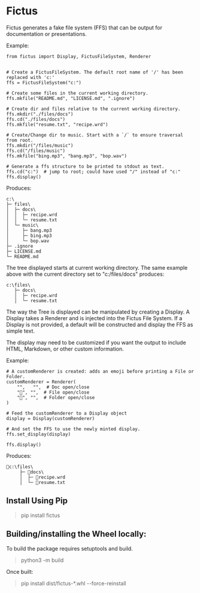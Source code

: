 # Fictus

Fictus generates a fake file system (FFS) that can be output for documentation or presentations.

Example:
```
from fictus import Display, FictusFileSystem, Renderer


# Create a FictusFileSystem. The default root name of '/' has been replaced with 'c:'
ffs = FictusFileSystem("c:")

# Create some files in the current working directory.
ffs.mkfile("README.md", "LICENSE.md", ".ignore")

# Create dir and files relative to the current working directory.
ffs.mkdir("./files/docs")
ffs.cd("./files/docs")
ffs.mkfile("resume.txt", "recipe.wrd")

# Create/Change dir to music. Start with a `/` to ensure traversal from root.
ffs.mkdir("/files/music")
ffs.cd("/files/music")
ffs.mkfile("bing.mp3", "bang.mp3", "bop.wav")

# Generate a ffs structure to be printed to stdout as text.
ffs.cd("c:")  # jump to root; could have used "/" instead of "c:"
ffs.display()
```
Produces:
```
c:\
├─ files\
│  ├─ docs\
│  │  ├─ recipe.wrd
│  │  └─ resume.txt
│  └─ music\
│     ├─ bang.mp3
│     ├─ bing.mp3
│     └─ bop.wav
├─ .ignore
├─ LICENSE.md
└─ README.md
```

The tree displayed starts at current working directory. The same example
above with the current directory set to "c:/files/docs" produces:
```
c:\files\ 
   ├─ docs\
   │  ├─ recipe.wrd
   │  └─ resume.txt
```
The way the Tree is displayed can be manipulated by creating a Display. A Display 
takes a Renderer and is injected into the Fictus File System. If a Display is not
provided, a default will be constructed and display the FFS as simple text.  

The display may need to be customized if you want the output to include HTML, 
Markdown, or other custom information.

Example:
```
# A customRenderer is created: adds an emoji before printing a File or Folder.
customRenderer = Renderer(
    "",   "",  # Doc open/close
    "📄", "",  # File open/close
    "📁", "",  # Folder open/close
)

# Feed the customRenderer to a Display object
display = Display(customRenderer)

# And set the FFS to use the newly minted display.
ffs.set_display(display)

ffs.display()
```
Produces:
```
📁c:\files\ 
     ├─ 📁docs\
     │  ├─ 📄recipe.wrd
     │  └─ 📄resume.txt
```

## Install Using Pip
>pip install fictus

## Building/installing the Wheel locally:
To build the package requires setuptools and build.
>python3 -m build

Once built:
>pip install dist/fictus-*.whl --force-reinstall
